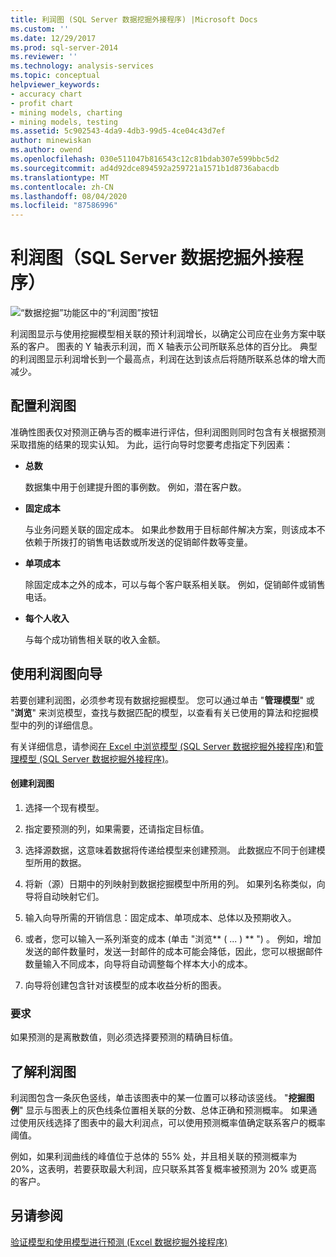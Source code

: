 ```yaml
---
title: 利润图 (SQL Server 数据挖掘外接程序) |Microsoft Docs
ms.custom: ''
ms.date: 12/29/2017
ms.prod: sql-server-2014
ms.reviewer: ''
ms.technology: analysis-services
ms.topic: conceptual
helpviewer_keywords:
- accuracy chart
- profit chart
- mining models, charting
- mining models, testing
ms.assetid: 5c902543-4da9-4db3-99d5-4ce04c43d7ef
author: minewiskan
ms.author: owend
ms.openlocfilehash: 030e511047b816543c12c81bdab307e599bbc5d2
ms.sourcegitcommit: ad4d92dce894592a259721a1571b1d8736abacdb
ms.translationtype: MT
ms.contentlocale: zh-CN
ms.lasthandoff: 08/04/2020
ms.locfileid: "87586996"
---
```

# <a name="profit-chart-sql-server-data-mining-add-ins"></a>利润图（SQL Server 数据挖掘外接程序）
  ![“数据挖掘”功能区中的“利润图”按钮](media/dmc-profitchart.gif "“数据挖掘”功能区中的“利润图”按钮")  
  
 利润图显示与使用挖掘模型相关联的预计利润增长，以确定公司应在业务方案中联系的客户。 图表的 Y 轴表示利润，而 X 轴表示公司所联系总体的百分比。 典型的利润图显示利润增长到一个最高点，利润在达到该点后将随所联系总体的增大而减少。  
  
## <a name="configuring-the-profit-chart"></a>配置利润图  
 准确性图表仅对预测正确与否的概率进行评估，但利润图则同时包含有关根据预测采取措施的结果的现实认知。 为此，运行向导时您要考虑指定下列因素：  
  
-   **总数**  
  
     数据集中用于创建提升图的事例数。 例如，潜在客户数。  
  
-   **固定成本**  
  
     与业务问题关联的固定成本。 如果此参数用于目标邮件解决方案，则该成本不依赖于所拨打的销售电话数或所发送的促销邮件数等变量。  
  
-   **单项成本**  
  
     除固定成本之外的成本，可以与每个客户联系相关联。 例如，促销邮件或销售电话。  
  
-   **每个人收入**  
  
     与每个成功销售相关联的收入金额。  
  
## <a name="using-the-profit-chart-wizard"></a>使用利润图向导  
 若要创建利润图，必须参考现有数据挖掘模型。 您可以通过单击 "**管理模型**" 或 "**浏览**" 来浏览模型，查找与数据匹配的模型，以查看有关已使用的算法和挖掘模型中的列的详细信息。  
  
 有关详细信息，请参阅[在 Excel 中浏览模型 &#40;SQL Server 数据挖掘外接程序&#41;](browsing-models-in-excel-sql-server-data-mining-add-ins.md)和[管理模型 &#40;SQL Server 数据挖掘外接程序&#41;](manage-models-sql-server-data-mining-add-ins.md)。  
  
#### <a name="to-create-a-profit-chart"></a>创建利润图  
  
1.  选择一个现有模型。  
  
2.  指定要预测的列，如果需要，还请指定目标值。  
  
3.  选择源数据，这意味着数据将传递给模型来创建预测。 此数据应不同于创建模型所用的数据。  
  
4.  将新（源）日期中的列映射到数据挖掘模型中所用的列。 如果列名称类似，向导将自动映射它们。  
  
5.  输入向导所需的开销信息：固定成本、单项成本、总体以及预期收入。  
  
6.  或者，您可以输入一系列渐变的成本 (单击 "浏览** ( ... ) ** ") 。 例如，增加发送的邮件数量时，发送一封邮件的成本可能会降低，因此，您可以根据邮件数量输入不同成本，向导将自动调整每个样本大小的成本。  
  
7.  向导将创建包含针对该模型的成本收益分析的图表。  
  
### <a name="requirements"></a>要求  
 如果预测的是离散数值，则必须选择要预测的精确目标值。  
  
## <a name="understanding-the-profit-chart"></a>了解利润图  
 利润图包含一条灰色竖线，单击该图表中的某一位置可以移动该竖线。 "**挖掘图例**" 显示与图表上的灰色线条位置相关联的分数、总体正确和预测概率。 如果通过使用灰线选择了图表中的最大利润点，可以使用预测概率值确定联系客户的概率阈值。  
  
 例如，如果利润曲线的峰值位于总体的 55% 处，并且相关联的预测概率为 20%，这表明，若要获取最大利润，应只联系其答复概率被预测为 20% 或更高的客户。  
  
## <a name="see-also"></a>另请参阅  
 [验证模型和使用模型进行预测 &#40;Excel 数据挖掘外接程序&#41;](validating-models-and-using-models-for-prediction-data-mining-add-ins-for-excel.md)  
  
  
